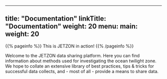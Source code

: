 
---
title: "Documentation"
linkTitle: "Documentation"
weight: 20
menu:
  main:
    weight: 20
---

{{% pageinfo %}}
This is JETZON in action!
{{% /pageinfo %}}

Welcome to the JETZON data sharing platform. Here you can find information about methods used for investigating the ocean twilight zone. We hope to collate an extensive library of best practices, tips & tricks for successful data collects, and - most of all - provide a means to share data.